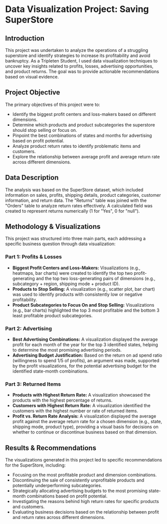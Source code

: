 # Data Visualization Project: Saving SuperStore

## Introduction

This project was undertaken to analyze the operations of a struggling superstore and identify strategies to increase its profitability and avoid bankruptcy. As a Tripleten Student, I used data visualization techniques to uncover key insights related to profits, losses, advertising opportunities, and product returns. The goal was to provide actionable recommendations based on visual evidence.

## Project Objective

The primary objectives of this project were to:

* Identify the biggest profit centers and loss-makers based on different dimensions.
* Determine which products and product subcategories the superstore should stop selling or focus on.
* Pinpoint the best combinations of states and months for advertising based on profit potential.
* Analyze product return rates to identify problematic items and customers.
* Explore the relationship between average profit and average return rate across different dimensions.

## Data Description

The analysis was based on the SuperStore dataset, which included information on sales, profits, shipping details, product categories, customer information, and return data. The "Returns" table was joined with the "Orders" table to analyze return rates effectively. A calculated field was created to represent returns numerically (1 for "Yes", 0 for "null").

## Methodology & Visualizations

This project was structured into three main parts, each addressing a specific business question through data visualization:

### Part 1: Profits & Losses

* **Biggest Profit Centers and Loss-Makers:** Visualizations (e.g., heatmaps, bar charts) were created to identify the top two profit-generating and the top two loss-generating pairs of dimensions (e.g., subcategory + region, shipping mode + product ID). 
* **Products to Stop Selling:** A visualization (e.g., scatter plot, bar chart) was used to identify products with consistently low or negative profitability. 
* **Product Subcategories to Focus On and Stop Selling:** Visualizations (e.g., bar charts) highlighted the top 3 most profitable and the bottom 3 least profitable product subcategories. 

### Part 2: Advertising

* **Best Advertising Combinations:** A visualization displayed the average profit for each month of the year for the top 3 identified states, helping to determine the most promising advertising periods. 
* **Advertising Budget Justification:** Based on the return on ad spend ratio (willingness to spend 1/5 of profits), an argument was made, supported by the profit visualizations, for the potential advertising budget for the identified state-month combinations.

### Part 3: Returned Items

* **Products with Highest Return Rate:** A visualization showcased the products with the highest percentage of returns. 
* **Customers with Highest Return Rate:** A visualization identified the customers with the highest number or rate of returned items. 
* **Profit vs. Return Rate Analysis:** A visualization displayed the average profit against the average return rate for a chosen dimension (e.g., state, shipping mode, product type), providing a visual basis for decisions on whether to continue or discontinue business based on that dimension. 

## Results & Recommendations

The visualizations generated in this project led to specific recommendations for the SuperStore, including:

* Focusing on the most profitable product and dimension combinations.
* Discontinuing the sale of consistently unprofitable products and potentially underperforming subcategories.
* Strategically allocating advertising budgets to the most promising state-month combinations based on profit potential.
* Investigating the reasons behind high return rates for specific products and customers.
* Evaluating business decisions based on the relationship between profit and return rates across different dimensions.




